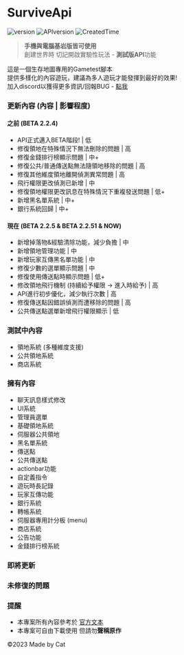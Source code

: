 # SurviveApi
![version](https://img.shields.io/badge/Version-BETA--2.2.52-blue)
![APIversion](https://img.shields.io/badge/API--Supported--Version-Bedrock--1.19.70~1.19.73+-brightgreen)
![CreatedTime](https://img.shields.io/badge/Created--Time-2023--2%2F25-orange)

> **手機與電腦基岩版皆可使用**\
> 創建世界時 切記開啟實驗性玩法 - **測試版API**功能

這是一個生存地圖專用的Gametest腳本\
提供多樣化的內容遊玩，建議為多人遊玩才能發揮到最好的效果!\
加入discord以獲得更多資訊/回報BUG - [點我](https://discord.gg/cyx5GCgu2B)

### 更新內容 (內容 | 影響程度)
#### 之前 (BETA 2.2.4)
- API正式邁入BETA階段! | 低
- 修復領地在特殊情況下無法刪除的問題 | 高
- 修復金錢排行榜顯示問題 | 中+
- 修復公共/普通傳送點無法隨領地移除的問題 | 高
- 修復其他維度領地離開偵測異常問題 | 高
- 飛行權限更改偵測已新增 | 中
- 修復領地權限更改訊息在特殊情況下重複發送問題 | 低+
- 新增黑名單系統 | 中+
- 銀行系統回歸 | 中+

#### 現在 (BETA 2.2.5 & BETA 2.2.51 & NOW)
- 新增掉落物&經驗清除功能，減少負擔 | 中
- 新增領地管理功能 | 中
- 新增玩家互傳黑名單功能 | 中
- 修復少數的選單顯示問題 | 中
- 修復使用傳送點時顯示問題 | 低+
- 修改領地飛行機制 (持續給予權限 -> 進入時給予) | 高
- API進行初步優化，減少執行次數 | 高
- 修復傳送點因錯誤偵測而遭移除的問題 | 高
- 公共傳送點選單新增飛行權限顯示 | 低

### 測試中內容
- 領地系統 (多種維度支援)
- 公共領地系統
- 商店系統

### 擁有內容
- 聊天訊息樣式修改
- UI系統
- 管理員選單
- 基礎領地系統
- 伺服器公共領地
- 黑名單系統
- 傳送點
- 公共傳送點
- actionbar功能
- 自定義指令
- 遊玩時長記錄
- 玩家互傳功能
- 銀行系統
- 轉帳系統
- 伺服器專用計分板 (menu)
- 商店系統
- 公告功能
- 金錢排行榜系統
### 即將更新
### 未修復的問題
### 提醒
- 本專案所有內容參考於 [官方文本](https://learn.microsoft.com/en-us/minecraft/creator/scriptapi/)
- 本專案可自由下載使用 但請勿**聲稱原作**

©2023 Made by Cat